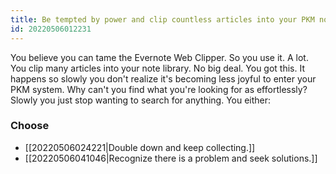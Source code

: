 ```yaml
---
title: Be tempted by power and clip countless articles into your PKM note library.
id: 20220506012231
---
```

You believe you can tame the Evernote Web Clipper. So you use it. A lot. You clip many articles into your note library. No big deal. You got this. It happens so slowly you don't realize it's becoming less joyful to enter your PKM system. Why can't you find what you're looking for as effortlessly? Slowly you just stop wanting to search for anything. You either:

### Choose
- [[20220506024221|Double down and keep collecting.]]
- [[20220506041046|Recognize there is a problem and seek solutions.]] 
